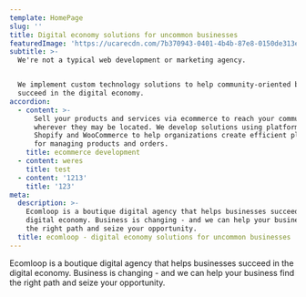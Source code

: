 ```yaml
---
template: HomePage
slug: ''
title: Digital economy solutions for uncommon businesses
featuredImage: 'https://ucarecdn.com/7b370943-0401-4b4b-87e8-0150de313e21/'
subtitle: >-
  We're not a typical web development or marketing agency. 


  We implement custom technology solutions to help community-oriented businesses
  succeed in the digital economy.
accordion:
  - content: >-
      Sell your products and services via ecommerce to reach your community -
      wherever they may be located. We develop solutions using platforms like
      Shopify and WooCommerce to help organizations create efficient platforms
      for managing products and orders. 
    title: ecommerce development
  - content: weres
    title: test
  - content: '1213'
    title: '123'
meta:
  description: >-
    Ecomloop is a boutique digital agency that helps businesses succeed in the
    digital economy. Business is changing - and we can help your business find
    the right path and seize your opportunity. 
  title: ecomloop - digital economy solutions for uncommon businesses
---
```

Ecomloop is a boutique digital agency that helps businesses succeed in the digital economy. Business is changing - and we can help your business find the right path and seize your opportunity.

